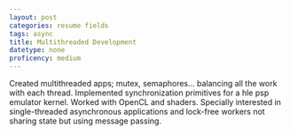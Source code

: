 ```yaml
---
layout: post
categories: resume fields
tags: async
title: Multithreaded Development
datetype: none
proficency: medium
---
```


Created multithreaded apps; mutex, semaphores... balancing all the work with each thread.
Implemented synchronization primitives for a hle psp emulator kernel.
Worked with OpenCL and shaders.
Specially interested in single-threaded asynchronous applications and lock-free workers not sharing state but using message passing.
